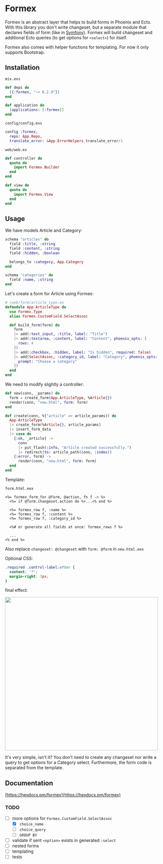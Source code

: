 # Formex

Formex is an abstract layer that helps to build forms in Phoenix and Ecto. With this library you
don't write changeset, but a separate module that declares fields of form
(like in [Symfony](https://symfony.com/doc/current/forms.html#creating-form-classes)).
Formex will build changeset and additional Ecto queries (to get options for `<select>`) for itself.

Formex also comes with helper functions for templating. For now it only supports Bootstrap.

## Installation
`mix.exs`
```elixir
def deps do
  [{:formex, "~> 0.2.0"}]
end

def application do
  [applications: [:formex]]
end
```

`config/config.exs`
```elixir
config :formex,
  repo: App.Repo,
  translate_error: &App.ErrorHelpers.translate_error/1
```

`web/web.ex`
```elixir
def controller do
  quote do
    import Formex.Builder
  end
end

def view do
  quote do
    import Formex.View
  end
end
```

## Usage

We have models Article and Category:

```elixir
schema "articles" do
  field :title, :string
  field :content, :string
  field :hidden, :boolean

  belongs_to :category, App.Category
end
```

```elixir
schema "categories" do
  field :name, :string
end
```

Let's create a form for Article using Formex:
```elixir
# /web/form/article_type.ex
defmodule App.ArticleType do
  use Formex.Type
  alias Formex.CustomField.SelectAssoc

  def build_form(form) do
    form
    |> add(:text_input, :title, label: "Title")
    |> add(:textarea, :content, label: "Content", phoenix_opts: [
      rows: 4
    ])
    |> add(:checkbox, :hidden, label: "Is hidden", required: false)
    |> add(SelectAssoc, :category_id, label: "Category", phoenix_opts: [
      prompt: "Choose a category"
    ])
  end
end
```

We need to modify slightly a controller:
```elixir
def new(conn, _params) do
  form = create_form(App.ArticleType, %Article{})
  render(conn, "new.html", form: form)
end

def create(conn, %{"article" => article_params}) do
  App.ArticleType
  |> create_form(%Article{}, article_params)
  |> insert_form_data
  |> case do
    {:ok, _article} ->
      conn
      |> put_flash(:info, "Article created successfully.")
      |> redirect(to: article_path(conn, :index))
    {:error, form} ->
      render(conn, "new.html", form: form)
  end
end
```

Template:

`form.html.eex`
```
<%= formex_form_for @form, @action, fn f -> %>
  <%= if @form.changeset.action do %>...<% end %>

  <%= formex_row f, :name %>
  <%= formex_row f, :content %>
  <%= formex_row f, :category_id %>

  <%# or generate all fields at once: formex_rows f %>

  ...
<% end %>
```

Also replace `changeset: @changeset` with `form: @form` in `new.html.eex`

Optional CSS:
```css
.required .control-label:after {
  content: '*';
  margin-right: 3px;
}
```

final effect:

<img src="https://github.com/jakub-zawislak/formex/blob/master/example.png" width="502px">

It's very simple, isn't it?
You don't need to create any changeset nor write a query to get options for a Category select.
Furthermore, the form code is separated from the template.

## Documentation

[https://hexdocs.pm/formex](https://hexdocs.pm/formex)

### TODO

- [ ] more options for `Formex.CustomField.SelectAssoc`
  - [x] `choice_name`
  - [ ] `choice_query`
  - [ ] `GROUP BY`
- [ ] validate if sent `<option>` exists in generated `:select`
- [ ] nested forms
- [ ] templating
- [ ] tests
